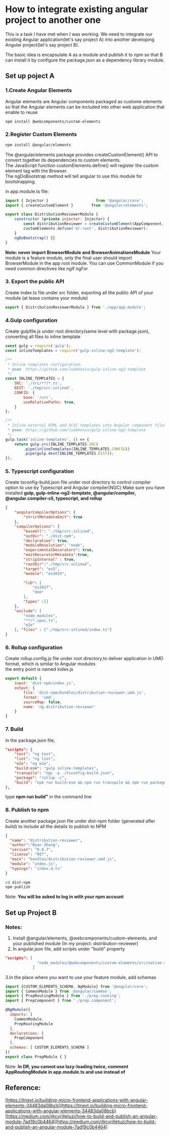 # How to integrate existing angular project to another one
This is a task I have met when I was working. We need to integrate our existing Angular application(let's say project A) into another developing Angular project(let's say project B).

The basic idea is encapsulate A as a module and publish it to npm so that B can install it by configure the package.json as a dependency library module.
## Set up poject A
### 1.Create Angular Elements
Angular elements are Angular components packaged as custome elements so that the Angular elements can be included into other web application that enable to reuse
```bash
npm install @webcomponents/custom-elements
```
### 2.Register Custom Elements
```bash
npm install @angular/elements
```
The @angular/elements package provides createCustomElement() API to convert together its dependencies to custom elements.   
The JavaScript function customElements.define() will register the custom element tag with the Browser.    
The ngDoBootstrap method will tell angular to use this module for bootstrapping.

in app.module.ts file:
```javascript
import { Injector }                     from '@angular/core';
import { createCustomElement }        from '@angular/elements';

export class DistributionReviewerModule {
    constructor (private injector: Injector) {
        const distributionReviewer = createCustomElement(AppComponent, { injector });
        customElements.define('dr-root', distributionReviewer);
    }
    ngDoBootstrap() {}
}
```
**Note: never import BrowserModule and BrowserAnimationsModule** Your module is a feature module, only the final user should import BrowserModule in the app root module. You can use CommonModule if you need common directives like ngIf ngFor
### 3. Export the public API
Create index.ts file under src folder, exporting all the public API of your module (at lease contains your module)
```javascript
export { DistributionReviewerModule } from './app/app.module';
```
### 4.Gulp configuration
Create gulpfile.js under root directory(same level with package.json), converting all files to inline template
```javascript
const gulp = require('gulp');
const inlineTemplates = require('gulp-inline-ng2-template');

/**
 * Inline templates configuration.
 * @see  https://github.com/ludohenin/gulp-inline-ng2-template
 */
const INLINE_TEMPLATES = {
    SRC: './src/**/*.ts',
    DIST: './tmp/src-inlined',
    CONFIG: {
        base: '/src',
        useRelativePaths: true,
    }
};

/**
 * Inline external HTML and SCSS templates into Angular component files.
 * @see: https://github.com/ludohenin/gulp-inline-ng2-template
 */
gulp.task('inline-templates', () => {
    return gulp.src(INLINE_TEMPLATES.SRC)
        .pipe(inlineTemplates(INLINE_TEMPLATES.CONFIG))
        .pipe(gulp.dest(INLINE_TEMPLATES.DIST));
});
```
### 5. Typescript configuration
Create tsconfig-build.json file under root directory to control compiler option to use by Typescript and Angular compiler(NGC)
Make sure you have installed **gulp, gulp-inline-ng2-template, @angular/compiler, @angular.compiler-cli, typescript, and rollup**
```json
{
    "angularCompilerOptions": {
        "strictMetadataEmit": true
    },
    "compilerOptions": {
        "baseUrl": "./tmp/src-inlined",
        "outDir": "./dist-npm",
        "declaration": true,
        "moduleResolution": "node",
        "experimentalDecorators": true,
        "emitDecoratorMetadata":true,
        "stripInternal" : true,
        "rootDir":"./tmp/src-inlined",
        "target": "es5",
        "module": "es2015",

        "lib": [
            "es2017",
            "dom"
        ],
        "types" :[]
    },
    "exclude": [
        "node_modules",
        "**/*.spec.ts",
        "e2e"
    ], "files" : ["./tmp/src-inlined/index.ts"]
}
```
### 6. Rollup configuration
Create rollup.config.js file under root directory,to deliver application in UMD format, which is similar to Angular modules   
the entry point is named index.js
```javascript
export default {
    input: 'dist-npm/index.js',
    output: {
        file: 'dist-npm/bundles/distribution-reviewer.umd.js',
        format: 'umd',
        sourceMap: false,
        name: 'ng.distribution-reviewer'
    }
}
```
### 7. Build
In the package.json file,
```json
"scripts": {
    "test": "ng test",
    "lint": "ng lint",
    "e2e": "ng e2e",
    "build:esm": "gulp inline-templates",
    "transpile": "ngc -p ./tsconfig-build.json",
    "package": "rollup -c",
    "build": "npm run build:esm && npm run transpile && npm run package"
},
```
type **npm run build"** in the command line
### 8. Publish to npm
Create another package.json file under dist-npm folder (generated after build) to include all the details to publish to NPM
```json
{
  "name": "distribution-reviewer",
  "author":"Ryan Zhang",
  "version": "0.0.7",
  "license": "MIT",
  "main": "bundles/distribution-reviewer.umd.js",
  "module": "index.js",
  "typings": "index.d.ts"
}

```
```bash
cd dist-npm
npm publish
```
Note: **You will be asked to log in with your npm account**
## Set up Project B
### Notes:
1. Install @angular/elements, @webcomponents/custom-elements, and your published module (In my project: distribution-reviewer)
2. In angular.json file, add scripts under "build" property
```json
"scripts": [
              "node_modules/@webcomponents/custom-elements/src/native-shim.js"
            ]
```
3.In the place where you want to use your feature module, add schemas
```javascript
import {CUSTOM_ELEMENTS_SCHEMA, NgModule} from '@angular/core';
import { CommonModule } from '@angular/common';
import { PrepRoutingModule } from './prep.routing';
import { PrepComponent } from './prep.component';

@NgModule({
  imports: [
    CommonModule,
    PrepRoutingModule
  ],
  declarations: [
    PrepComponent
  ],
  schemas: [ CUSTOM_ELEMENTS_SCHEMA ]
})
export class PrepModule { }
```
Note: **In DR, you cannot use lazy-loading twice, comment AppRoutingModule in app.module.ts and use <dr-dashboard></dr-dashboard> instead of <router-outlet></router-outlet>**
## Reference:
[https://itnext.io/building-micro-frontend-applications-with-angular-elements-34483da08bcb](https://itnext.io/building-micro-frontend-applications-with-angular-elements-34483da08bcb)
[https://medium.com/@cyrilletuzi/how-to-build-and-publish-an-angular-module-7ad19c0b4464](https://medium.com/@cyrilletuzi/how-to-build-and-publish-an-angular-module-7ad19c0b4464)
